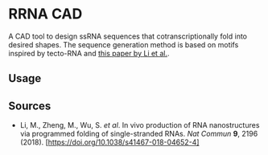 # RRNA CAD

A CAD tool to design ssRNA sequences that cotranscriptionally fold into desired shapes. The sequence generation method is based on motifs inspired by tecto-RNA and [this paper by Li et al.](https://doi.org/10.1038/s41467-018-04652-4).

## Usage



## Sources
- Li, M., Zheng, M., Wu, S. *et al*. In vivo production of RNA nanostructures via programmed folding of single-stranded RNAs. *Nat Commun* **9**, 2196 (2018). [https://doi.org/10.1038/s41467-018-04652-4]
